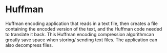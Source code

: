 # Huffman
Huffman encoding application that reads in a text file, then creates a file containing the encoded version of the text, and the Huffman code needed to translate it back. This Huffman encoding compression algorithmcan greatly save space when storing/ sending text files. The application can also decompress files.

